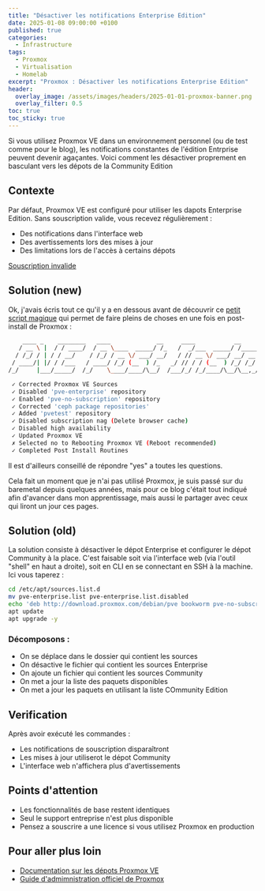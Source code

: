 ```yaml
---
title: "Désactiver les notifications Enterprise Edition"
date: 2025-01-08 09:00:00 +0100
published: true
categories:
  - Infrastructure
tags:
  - Proxmox
  - Virtualisation
  - Homelab
excerpt: "Proxmox : Désactiver les notifications Enterprise Edition"
header:
  overlay_image: /assets/images/headers/2025-01-01-proxmox-banner.png
  overlay_filter: 0.5
toc: true
toc_sticky: true
---
```


Si vous utilisez Proxmox VE dans un environnement personnel (ou de test comme pour le blog), les notifications constantes de l'édition Entrprise peuvent devenir agaçantes.
Voici comment les désactiver proprement en basculant vers les dépots de la Community Edition

## Contexte

Par défaut, Proxmox VE est configuré pour utiliser les dapots Enterprise Edition. Sans souscription valide, vous recevez régulièrement :
- Des notifications dans l'interface web
- Des avertissements lors des mises à jour
- Des limitations lors de l'accès à certains dépots

[Souscription invalide](/assets/images/posts/2025-01-proxmox/pve-invalid-sub.png)

## Solution (new)

Ok, j'avais écris tout ce qu'il y a en dessous avant de découvrir ce [petit script magique](https://community-scripts.github.io/ProxmoxVE/scripts?id=post-pve-install) qui permet de faire pleins de choses en une fois en post-install de Proxmox :

```bash
    ____ _    ________   ____             __     ____           __        ____
   / __ \ |  / / ____/  / __ \____  _____/ /_   /  _/___  _____/ /_____ _/ / /
  / /_/ / | / / __/    / /_/ / __ \/ ___/ __/   / // __ \/ ___/ __/ __ `/ / /
 / ____/| |/ / /___   / ____/ /_/ (__  ) /_   _/ // / / (__  ) /_/ /_/ / / /
/_/     |___/_____/  /_/    \____/____/\__/  /___/_/ /_/____/\__/\__,_/_/_/

 ✓ Corrected Proxmox VE Sources
 ✓ Disabled 'pve-enterprise' repository
 ✓ Enabled 'pve-no-subscription' repository
 ✓ Corrected 'ceph package repositories'
 ✓ Added 'pvetest' repository
 ✓ Disabled subscription nag (Delete browser cache)
 ✓ Disabled high availability
 ✓ Updated Proxmox VE
 ✗ Selected no to Rebooting Proxmox VE (Reboot recommended)
 ✓ Completed Post Install Routines
```

Il est d'ailleurs conseillé de répondre "yes" a toutes les questions.

Cela fait un moment que je n'ai pas utilisé Proxmox, je suis passé sur du baremetal depuis quelques années, mais pour ce blog c'était tout indiqué afin d'avancer dans mon apprentissage, mais aussi le partager avec ceux qui liront un jour ces pages.

## Solution (old)

La solution consiste à désactiver le dépot Enterprise et configurer le dépot Community à la place. C'est faisable soit via l'interface web (via l'outil "shell" en haut a droite), soit en CLI en se connectant en SSH à la machine. Ici vous taperez :

```bash
cd /etc/apt/sources.list.d
mv pve-enterprise.list pve-enterprise.list.disabled
echo 'deb http://download.proxmox.com/debian/pve bookworm pve-no-subscription' > pve-community.list
apt update
apt upgrade -y
```

### Décomposons :

- On se déplace dans le dossier qui contient les sources
- On désactive le fichier qui contient les sources Enterprise
- On ajoute un fichier qui contient les sources Community
- On met a jour la liste des paquets disponibles
- On met a jour les paquets en utilisant la liste COmmunity Edition

## Verification

Après avoir exécuté les commandes :
- Les notifications de souscription disparaîtront
- Les mises à jour utiliserot le dépot Community
- L'interface web n'affichera plus d'avertissements

## Points d'attention

- Les fonctionnalités de base restent identiques
- Seul le support entreprise n'est plus disponible
- Pensez a souscrire a une licence si vous utilisez Proxmox en production

## Pour aller plus loin

- [Documentation sur les dépots Proxmox VE](https://pve.proxmox.com/wiki/Package_Repositories)
- [Guide d'admimnistration officiel de Proxmox](https://pve.proxmox.com/pve-docs/pve-admin-guide.html)